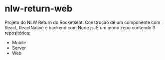 # nlw-return-web
Projeto do NLW Return do Rocketseat. Construção de um componente com React, ReactNative e backend com Node.js. É um mono-repo contendo 3 repositórios:
- Mobile
- Server
- Web
